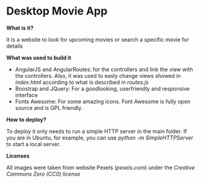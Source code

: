 # Desktop Movie App

**What is it?**

It is a website to look for upcoming movies or search a specific movie for details

**What was used to build it**

 * AngularJS and AngularRoutes: for the controllers and link the view with the controllers. Also, it was used to easly change views showed in _index.html_ according to what is described in _routes.js_
 * Boostrap and JQuery: For a goodlooking, userfriendly and responsive interface
 * Fonts Awesome: For some amazing icons. Font Awesome is fully open source and is GPL friendly.

**How to deploy?**

To deploy it only needs to run a simple HTTP server in the main folder. If you are in Ubuntu, for example, you can use _python -m SimpleHTTPServer_ to start a local server.

**Licenses**

All images were taken from website Pexels (_pexels.com_) under the *Creative Commons Zero (CC0) license*
